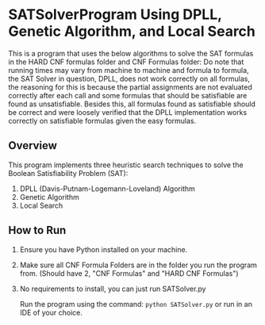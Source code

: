 # SATSolverProgram Using DPLL, Genetic Algorithm, and Local Search
This is a program that uses the below algorithms to solve the SAT formulas in the HARD CNF formulas folder and CNF Formulas folder:
Do note that running times may vary from machine to machine and formula to formula, the SAT Solver in question, DPLL, does not work correctly
on all formulas, the reasoning for this is because the partial assignments are not evaluated correctly after each call and some formulas 
that should be satisfiable are found as unsatisfiable. Besides this, all formulas found as satisfiable should be correct and 
were loosely verified that the DPLL implementation works correctly on satisfiable formulas given the easy formulas. 
## Overview
This program implements three heuristic search techniques to solve the Boolean Satisfiability Problem (SAT):
1. DPLL (Davis-Putnam-Logemann-Loveland) Algorithm
2. Genetic Algorithm
3. Local Search

## How to Run
1. Ensure you have Python installed on your machine.
2. Make sure all CNF Formula Folders are in the folder you run the program from. 
	(Should have 2, "CNF Formulas" and "HARD CNF Formulas")
3. No requirements to install, you can just run SATSolver.py
																			
	Run the program using the command:
		```
	    python SATSolver.py
		```
    or run in an IDE of your choice.